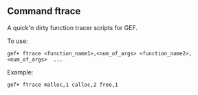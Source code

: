 ## Command ftrace ##


A quick'n dirty function tracer scripts for GEF.

To use:

```
gef➤ ftrace <function_name1>,<num_of_args> <function_name2>,<num_of_args>  ...
```

Example:

```
gef➤ ftrace malloc,1 calloc,2 free,1
```

